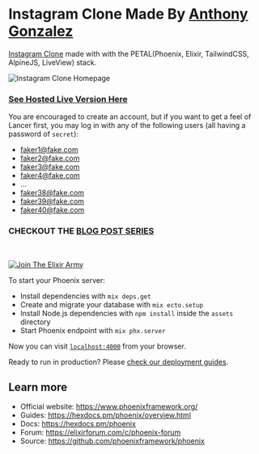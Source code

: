 # Instagram Clone Made By [Anthony Gonzalez](https://elixirprogrammer.com "elixirprogrammer.com")

[Instagram Clone](https://petal-instagram-clone.herokuapp.com/ "Hosted Live Version") made with with the PETAL(Phoenix, Elixir, TailwindCSS, AlpineJS, LiveView) stack.

![Instagram Clone Homepage](https://dev-to-uploads.s3.amazonaws.com/uploads/articles/hqchl3mvl9soy1n03r83.jpg "Lancer Homepage")

### [See Hosted Live Version Here](https://petal-instagram-clone.herokuapp.com/ "Hosted Live Version")

You are encouraged to create an account, but if you want to get a feel of Lancer first, you may log in with any of the following users (all having a password of `secret`):

- faker1@fake.com
- faker2@fake.com
- faker3@fake.com
- faker4@fake.com
- ...
- faker38@fake.com
- faker39@fake.com
- faker40@fake.com

### CHECKOUT THE [BLOG POST SERIES](https://elixirprogrammer.com/series/instagram-clone "Blog Post Series")

&nbsp;

[![Join The Elixir Army](https://dev-to-uploads.s3.amazonaws.com/uploads/articles/cv2q172ztuekdtw82vo9.png)](https://elixirprogrammer.com)

To start your Phoenix server:

  * Install dependencies with `mix deps.get`
  * Create and migrate your database with `mix ecto.setup`
  * Install Node.js dependencies with `npm install` inside the `assets` directory
  * Start Phoenix endpoint with `mix phx.server`

Now you can visit [`localhost:4000`](http://localhost:4000) from your browser.

Ready to run in production? Please [check our deployment guides](https://hexdocs.pm/phoenix/deployment.html).

## Learn more

  * Official website: https://www.phoenixframework.org/
  * Guides: https://hexdocs.pm/phoenix/overview.html
  * Docs: https://hexdocs.pm/phoenix
  * Forum: https://elixirforum.com/c/phoenix-forum
  * Source: https://github.com/phoenixframework/phoenix
